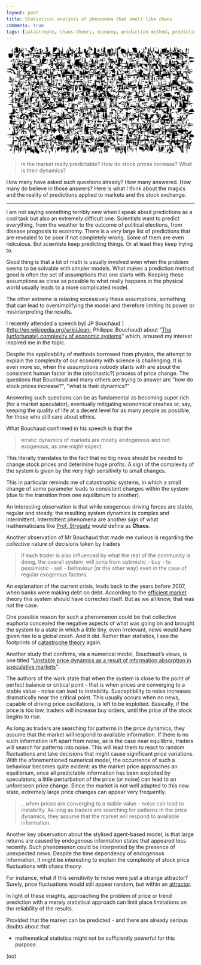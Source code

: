 ```yaml
---
layout: post
title: Statistical analysis of phenomena that smell like chaos
comments: true
tags: [catastrophe, chaos-theory, economy, prediction-method, predictions, science, statistics, stock]
---
```


<center>
<img src='/img/img_posts/ordered_chaos.png' />
</center>


> Is the market really predictable? How do stock prices increase? What is their dynamics? 

How many have asked such questions already? How many answered. How many do believe in those answers? Here is what I think about the magics and the reality of predictions applied to markets and the stock exchange.

---

I am not saying something terribly new when I speak about predictions as a
cool task but also an extremely difficult one. Scientists want to predict
everything, from the weather to the outcome of political elections, from
disease prognosis to economy. There is a very large list of predictions that
are revealed to be poor if not completely wrong. Some of them are even
ridiculous. But scientists keep predicting things. Or at least they keep
trying to. 

Good thing is that a lot of math is usually involved even when
the problem seems to be solvable with simpler models.  What makes a prediction
method good is often the set of assumptions that one starts with. Keeping
these assumptions as close as possible to what really happens in the physical
world usually leads to a more complicated model. 

The other extreme is relaxing excessively these assumptions, something that can 
lead to oversimplifying the model and therefore limiting its power or 
misinterpreting the results. 

I recently attended a speech by[ JP Bouchaud ](http://en.wikipedia.org/wiki/Jean-
Philippe_Bouchaud) about "[The (unfortunate) complexity of economic
systems](http://arxiv.org/abs/0904.0805)" which, aroused my interest inspired
me in the topic. 

Despite the applicability of methods borrowed from physics,
the attempt to explain the complexity of our economy with science is
challenging. It is even more so, when the assumptions nobody starts with are
about the consistent human factor in the (stochastic?) process of price
change. The questions that Bouchaud and many others are trying to answer are
"how do stock prices increase?", "what is their dynamics?" 

Answering such questions can be as fundamental as becoming super rich (for a market
speculator), eventually mitigating economical crashes or, say, keeping the
quality of life at a decent level for as many people as possible, for those
who still care about ethics. 

What Bouchaud confirmed in his speech is that the 

> erratic dynamics of markets are mostly endogenous and not exogenous, as one
might expect. 

This literally translates to the fact that no big news should be needed to change stock prices and
determine huge profits. 
A sign of the complexity of the system is given by the
very high sensitivity to small changes. 

This in particular reminds me of
catastrophic systems, in which a small change of some parameter leads to
consistent changes within the system (due to the transition from one
equilibrium to another). 

An interesting observation is that while exogenous
driving forces are stable, regular and steady, the resulting system dynamics
is complex and intermittent. Intermittent phenomena are another sign of what
mathematicians like [Prof. Strogatz](http://www.stevenstrogatz.com/) would
define as **Chaos**. 

Another observation of Mr Bouchaud that made me curious is
regarding the collective nature of decisions taken by traders

>if each trader is also influenced by what the rest of the community is doing, the overall
system  will jump from optimistic - buy - to pessimistic - sell - behaviour
(or the other way) even in the case of regular exogenous factors. 

An explanation of the current crisis, leads back to the years before 2007, when
banks were making debt on debt. According to the [efficient
market](http://en.wikipedia.org/wiki/Efficient-market_hypothesis) theory this
system should have corrected itself. But as we all know, that was not the
case. 

One possible reason for such a phenomenon could be that collective
euphoria concealed the negative aspects of what was going on and brought the
system to a state in which a little tiny, even irrelevant, news would have
given rise to a global crash. And it did. Rather than statistics, I see the
footprints of [catastrophe theory](http://en.wikipedia.org/wiki/Catastrophe_theory) again.

Another study that confirms, via a numerical model, Bouchaud’s views, 
is one titled "[Unstable price dynamics as a result of information absorption in speculative markets](http://arxiv.org/abs/1211.6695)". 

The authors of the work state that when the system is close to the point of perfect
balance or critical point - that is when prices are converging to a stable value - noise can lead to
instability. Susceptibility to noise increases dramatically near the critical
point. This usually occurs when no news, capable of driving price
oscillations, is left to be exploited. Basically, if the price is too low,
traders will increase buy orders, until the price of the stock begins to rise.


As long as traders are searching for patterns in the price dynamics, they
assume that the market will respond to available information. If there is no
such information left apart from noise, as is the case near equilibria,
traders will search for patterns into noise. This will lead them to react to
random fluctuations and take decisions that might cause significant price
variations. With the aforementioned numerical model, the occurrence of such a
behaviour becomes quite evident: as the market price approaches an
equilibrium, once all predictable information has been exploited by
speculators, a little perturbation of the price (or noise) can lead to an
unforeseen price change. Since the market is not well adapted to this new
state, extremely large price changes can appear very frequently. 


> ...when prices are converging to a stable value - noise can lead to
instability. As long as traders are searching for patterns in the price dynamics, they
assume that the market will respond to available information.


Another key observation about the stylised agent-based model, is that large returns are
caused by endogenous information states that appeared less recently. Such
phenomenon could be interpreted by the presence of unexpected news. Despite
the time dependency of endogenous information, it might be interesting to
explain the complexity of stock price fluctuations with chaos theory. 

For instance, what if this sensitivity to noise were just a strange attractor?
Surely, price fluctuations would still appear random, but within an
[attractor](https://www.google.be/url?sa=t&rct=j&q=&esrc=s&source=web&cd=1&ved=0ahUKEwjnvvT7-MjQAhXFSxoKHYshBQcQFgggMAA&url=http%3A%2F%2Fwww.elliottfractals.com%2Fwebinar_one.ppt&usg=AFQjCNETZ3Onn8GX1pY2GuIfK1HuiQWuIw&sig2=s1IgXzDM974Y2oq1GewtUQ). 

In light of these insights, approaching the problem of price or trend prediction with a merely 
statistical approach can limit place limitations on the reliability of the results. 

Provided that the market can be predicted - and there are already serious doubts about that
- mathematical statistics might not be sufficiently powerful for this purpose.

(oo)

